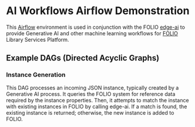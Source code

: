 # AI Workflows Airflow Demonstration
This [Airflow](https://apache.airflow.org/) environment is used in conjunction 
with the FOLIO [edge-ai](https://github.com/folio-labs/edge-ai) to provide
Generative AI and other machine learning workflows for [FOLIO](https://folio.org/) 
Library Services Platform.


## Example DAGs (Directed Acyclic Graphs)

### Instance Generation
This DAG processes an incoming JSON instance, typically created by a Generative 
AI process. It queries the FOLIO system for reference data required by the 
instance properties. Then, it attempts to match the instance with existing 
instances in FOLIO by calling edge-ai. If a match is found, the existing 
instance is returned; otherwise, the new instance is added to FOLIO.

 
